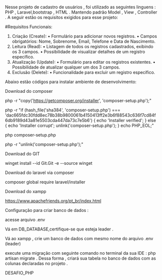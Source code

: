 Nesse projeto de cadastro de usuários , foi utilizado as seguintes linguens : PHP , Laravel,bootstrap , HTML . Mantendo padrão Model , View , Controller . A seguir estão os requisitos exigidos para esse projeto:

#Requisitos Funcionais:
1. Criação (Create):
• Formulário para adicionar novos registros.
• Campos obrigatórios: Nome, Sobrenome, Email, Telefone e Data de Nascimento.
2. Leitura (Read):
• Listagem de todos os registros cadastrados, exibindo os 3 campos.
• Possibilidade de visualizar detalhes de um registro específico.
3. Atualização (Update):
• Formulário para editar os registros existentes.
• Possibilidade de atualizar qualquer um dos 3 campos.
4. Exclusão (Delete):
• Funcionalidade para excluir um registro específico.

Abaixo estão códigos para instalar ambiente de desenvolvimento:

Download do composer

php -r "copy('https://getcomposer.org/installer', 'composer-setup.php');"



php -r "if (hash_file('sha384', 'composer-setup.php') === 'dac665fdc30fdd8ec78b38b9800061b4150413ff2e3b6f88543c636f7cd84f6db9189d43a81e5503cda447da73c7e5b6') { echo 'Installer verified'; } else { echo 'Installer corrupt'; unlink('composer-setup.php'); } echo PHP_EOL;"


php composer-setup.php


php -r "unlink('composer-setup.php');"

Download do GIT 

winget install --id Git.Git -e --source winget 

Download do laravel via composer 

composer global require laravel/installer



Download do xampp


https://www.apachefriends.org/pt_br/index.html



Configuração para criar banco de dados :

acesse arquivo .env 

Vá em DB_DATABASE,certifique-se que esteja leader . 

Vá ao xampp , crie um banco de dados com mesmo nome do arquivo .env (leader)

execute uma migração com seguinte comando no terminal da sua IDE : php artisan migrate . Dessa forma , criará sua tabela no banco de dados com as colunas declaradas no projeto . 



D E S A F I O _ P H P  
 